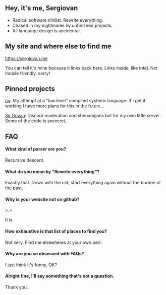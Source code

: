 ## Hey, it's me, Sergiovan
 * Radical software nihilist. Rewrite everything. 
 * Chased in my nightmares by unfinished projects.
 * All language design is accidental.
 
## My site and where else to find me
https://sergiovan.me

You can tell it's mine because it links back here. Links inside, like Intel. Not mobile friendly, sorry!
## Pinned projects
[nn](https://github.com/Sergiovan/nn): My attempt at a "low level" compiled systems language. If I get it working I have more plans for this in the future...

[Sir Govan](https://github.com/Sergiovan/Sir-Govan-Discord): Discord moderation and shenanigans bot for my own little server. Some of the code is seeecret.

## FAQ
#### What kind of parser are you?
Recursive descent. 
#### What do you mean by "Rewrite everything"?
Exactly that. Down with the old, start everything again without the burden of the past.
#### Why is your website not on github?
\>.\>

It is.
#### How exhaustive is that list of places to find you?
Not very. Find me elsewheres at your own peril.
#### Why are you so obsessed with FAQs?
I just think it's funny, OK?
#### Alright fine, I'll say something that's not a question.
Thank you.

